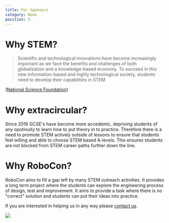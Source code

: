 ```yaml
---
title: For Sponsors
category: None
position: 5
---
```

# Why STEM?

> Scientific and technological innovations have become increasingly important as we face the benefits and challenges of both globalization and a knowledge-based economy. To succeed in this new information-based and highly technological society, students need to develop their capabilities in STEM

([National Science Foundation](https://web.archive.org/web/20171013181600/https://www.nsf.gov/))

# Why extracircular?

Since 2016 GCSE's have become more accedemic, depriving students of any opotinuity to learn how to put theory in to practice. Therefore there is a need to promote STEM actively outside of lessons to ensure that students feel willing and able to choose STEM based A-levels. This ensures students are not blocked from STEM career paths further down the line.

# Why RoboCon?

RoboCon aims to fill a gap left by many STEM outreach activities. It provides a long term project where the students can explore the engineering process of design, test and improvement. It aims to provide a task where there is no "correct" solution and students can put their ideas into practice.

If you are interested in helping us in any way please [contact us](/about/contact.html).

![](/images/IMG_4259.JPG)
